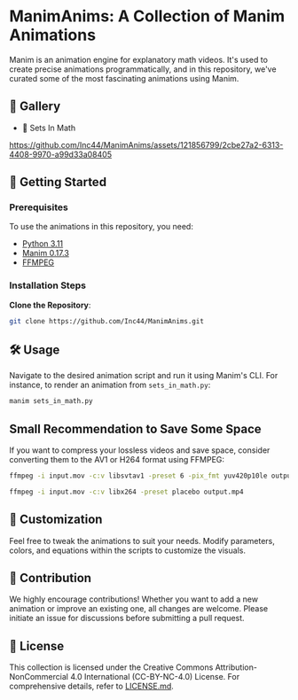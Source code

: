 # ManimAnims: A Collection of Manim Animations

Manim is an animation engine for explanatory math videos. It's used to create precise animations programmatically, and in this repository, we've curated some of the most fascinating animations using Manim.

## 🌌 Gallery

- 🔘 Sets In Math

https://github.com/Inc44/ManimAnims/assets/121856799/2cbe27a2-6313-4408-9970-a99d33a08405

## 🚀 Getting Started

### Prerequisites

To use the animations in this repository, you need:
- [Python 3.11](https://www.python.org/downloads/)
- [Manim 0.17.3](https://docs.manim.community/en/stable/installation.html)
- [FFMPEG](https://ffmpeg.org/download.html)

### Installation Steps

**Clone the Repository**:
```bash
git clone https://github.com/Inc44/ManimAnims.git
```

## 🛠️ Usage

Navigate to the desired animation script and run it using Manim's CLI. For instance, to render an animation from `sets_in_math.py`:

```bash
manim sets_in_math.py
```

## Small Recommendation to Save Some Space

If you want to compress your lossless videos and save space, consider converting them to the AV1 or H264 format using FFMPEG:

```bash
ffmpeg -i input.mov -c:v libsvtav1 -preset 6 -pix_fmt yuv420p10le output.mp4
```

```bash
ffmpeg -i input.mov -c:v libx264 -preset placebo output.mp4
```

## 🎨 Customization

Feel free to tweak the animations to suit your needs. Modify parameters, colors, and equations within the scripts to customize the visuals.

## 🤝 Contribution

We highly encourage contributions! Whether you want to add a new animation or improve an existing one, all changes are welcome. Please initiate an issue for discussions before submitting a pull request.

## 📜 License

This collection is licensed under the Creative Commons Attribution-NonCommercial 4.0 International (CC-BY-NC-4.0) License. For comprehensive details, refer to [LICENSE.md](LICENSE.md).
